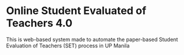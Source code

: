 # Online Student Evaluated of Teachers 4.0 
This is web-based system made to automate the paper-based Student Evaluation of Teachers (SET) process in UP Manila 
